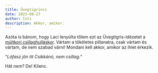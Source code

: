 ```yaml
---
title: Üvegtigrincs
date: 2023-08-27
author: Isti
description: Akkor, amikor.
---
```

Azóta is bánom, hogy Laci lenyúlta tőlem ezt az Üvegtigris-idézetet a [múltkori csillaghulláskor](https://blog.isti.io/posts/2023/08-13-perszeidak/). Vártam a tökéletes pillanatra, csak vártam és vártam, de nem szabad várni! Mondani kell akkor, amikor az ihlet érkezik.

"*Lófasz jön itt Csikkánó, nem csillag.*"

Hát nem? De! Kilenc.
